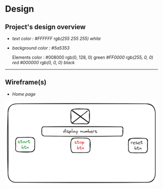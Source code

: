 # Design

## Project's design overview

- _text color : #FFFFFF rgb(255 255 255) white_

- _background color : #5a5353_

  Elements color : #008000 rgb(0, 128, 0) green _#FF0000 rgb(255, 0, 0) red_
  _#000000 rgb(0, 0, 0) black_

---

## Wireframe(s)

- _Home page_

![home page](/assets/design-stop-watch.jpg)
